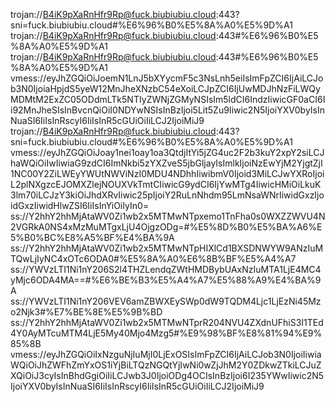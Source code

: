 trojan://B4iK9pXaRnHfr9Rp@fuck.biubiubiu.cloud:443?sni=fuck.biubiubiu.cloud#%E6%96%B0%E5%8A%A0%E5%9D%A1
trojan://B4iK9pXaRnHfr9Rp@fuck.biubiubiu.cloud:443#%E6%96%B0%E5%8A%A0%E5%9D%A1
trojan://B4iK9pXaRnHfr9Rp@fuck.biubiubiu.cloud:443#%E6%96%B0%E5%8A%A0%E5%9D%A1
vmess://eyJhZGQiOiJoemN1LnJ5bXYycmF5c3NsLnh5eiIsImFpZCI6IjAiLCJob3N0IjoiaHpjdS5yeW12MnJheXNzbC54eXoiLCJpZCI6IjUwMDJhNzFiLWQyMDMtM2ExZC05ODdmLTk5NTIyZWNjZGMyNSIsIm5ldCI6IndzIiwicGF0aCI6Ii92MnJheSIsInBvcnQiOiI0NDYwNSIsInBzIjoi5Lit5Zu9Iiwic2N5IjoiYXV0byIsInNuaSI6IiIsInRscyI6IiIsInR5cGUiOiIiLCJ2IjoiMiJ9
trojan://B4iK9pXaRnHfr9Rp@fuck.biubiubiu.cloud:443?sni=fuck.biubiubiu.cloud#%E6%96%B0%E5%8A%A0%E5%9D%A1
vmess://eyJhZGQiOiJoay1nei1oay1oa3QtdjItYi5jZG4uc2F2b3kuY2xpY2siLCJhaWQiOiIwIiwiaG9zdCI6ImNkbi5zYXZveS5jbGljayIsImlkIjoiNzEwYjM2YjgtZjI1NC00Y2ZiLWEyYWUtNWViNzI0MDU4NDhhIiwibmV0Ijoid3MiLCJwYXRoIjoiL2plNXgzcEJOMXZlejNOUXVkTmtCIiwicG9ydCI6IjYwMTg4IiwicHMiOiLkuK3lm70iLCJzY3kiOiJhdXRvIiwic25pIjoiY2RuLnNhdm95LmNsaWNrIiwidGxzIjoidGxzIiwidHlwZSI6IiIsInYiOiIyIn0=
ss://Y2hhY2hhMjAtaWV0Zi1wb2x5MTMwNTpxemo1TnFha0s0WXZZWVU4N2VGRkA0NS4xMzMuMTgxLjU4OjgzODg=#%E5%8D%B0%E5%BA%A6%E5%B0%BC%E8%A5%BF%E4%BA%9A
ss://Y2hhY2hhMjAtaWV0Zi1wb2x5MTMwNTpHIXlCd1BXSDNWYW9ANzIuMTQwLjIyNC4xOTc6ODA0#%E5%8A%A0%E6%8B%BF%E5%A4%A7
ss://YWVzLTI1Ni1nY206S2l4THZLendqZWtHMDBybUAxNzIuMTA1LjE4MC4yMjc6ODA4MA==#%E6%BE%B3%E5%A4%A7%E5%88%A9%E4%BA%9A
ss://YWVzLTI1Ni1nY206VEV6amZBWXEySWp0dW9TQDM4Ljc1LjEzNi45Mzo2Njk3#%E7%BE%8E%E5%9B%BD
ss://Y2hhY2hhMjAtaWV0Zi1wb2x5MTMwNTprR204NVU4ZXdnUFhiS3I1TEd4Y0AyMTcuMTM4LjE5My40Mjo4Mzg5#%E9%98%BF%E8%81%94%E9%85%8B
vmess://eyJhZGQiOiIxNzguNjIuMjI0LjExOSIsImFpZCI6IjAiLCJob3N0IjoiIiwiaWQiOiJhZWFhZmYxOS1iYjBiLTQzNGQtYjIwNi0wZjJhM2Y0ZDkwZTkiLCJuZXQiOiJ3cyIsInBhdGgiOiIiLCJwb3J0IjoiODg4OCIsInBzIjoi6I235YWwIiwic2N5IjoiYXV0byIsInNuaSI6IiIsInRscyI6IiIsInR5cGUiOiIiLCJ2IjoiMiJ9
